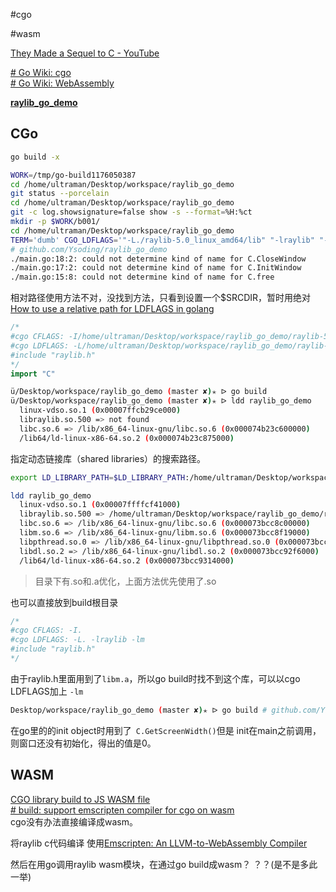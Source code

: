 
#cgo

#wasm

[They Made a Sequel to C - YouTube](https://www.youtube.com/watch?v=Qzw1m7PweXs&t=9s)

[# Go Wiki: cgo](https://go.dev/wiki/cgo)  
[# Go Wiki: WebAssembly](https://go.dev/wiki/WebAssembly)

**[raylib_go_demo](https://github.com/Ysoding/raylib_go_demo)**

## CGo

```sh
go build -x

WORK=/tmp/go-build1176050387
cd /home/ultraman/Desktop/workspace/raylib_go_demo
git status --porcelain
cd /home/ultraman/Desktop/workspace/raylib_go_demo
git -c log.showsignature=false show -s --format=%H:%ct
mkdir -p $WORK/b001/
cd /home/ultraman/Desktop/workspace/raylib_go_demo
TERM='dumb' CGO_LDFLAGS='"-L./raylib-5.0_linux_amd64/lib" "-lraylib" "-lm"' /home/ultraman/go/pkg/mod/golang.org/toolchain@v0.0.1-go1.22.5.linux-amd64/pkg/tool/linux_amd64/cgo -objdir $WORK/b001/ -importpath github.com/Ysoding/raylib_go_demo -- -I $WORK/b001/ -I./raylib-5.0_linux_amd64/src ./main.go
# github.com/Ysoding/raylib_go_demo
./main.go:18:2: could not determine kind of name for C.CloseWindow
./main.go:17:2: could not determine kind of name for C.InitWindow
./main.go:15:8: could not determine kind of name for C.free
```

相对路径使用方法不对，没找到方法，只看到设置一个$SRCDIR，暂时用绝对  
[How to use a relative path for LDFLAGS in golang](https://stackoverflow.com/questions/28037827/how-to-use-a-relative-path-for-ldflags-in-golang)

```go
/*
#cgo CFLAGS: -I/home/ultraman/Desktop/workspace/raylib_go_demo/raylib-5.0_linux_amd64/include
#cgo LDFLAGS: -L/home/ultraman/Desktop/workspace/raylib_go_demo/raylib-5.0_linux_amd64/lib -lraylib -lm
#include "raylib.h"
*/
import "C"
```

```sh
ü/Desktop/workspace/raylib_go_demo (master ✘)✭ ᐅ go build
ü/Desktop/workspace/raylib_go_demo (master ✘)✭ ᐅ ldd raylib_go_demo 
  linux-vdso.so.1 (0x00007ffcb29ce000)
  libraylib.so.500 => not found
  libc.so.6 => /lib/x86_64-linux-gnu/libc.so.6 (0x000074b23c600000)
  /lib64/ld-linux-x86-64.so.2 (0x000074b23c875000)
```

指定动态链接库（shared libraries）的搜索路径。

```sh
export LD_LIBRARY_PATH=$LD_LIBRARY_PATH:/home/ultraman/Desktop/workspace/raylib_go_demo/raylib-5.0_linux_amd64/lib

ldd raylib_go_demo
  linux-vdso.so.1 (0x00007ffffcf41000)
  libraylib.so.500 => /home/ultraman/Desktop/workspace/raylib_go_demo/raylib-5.0_linux_amd64/lib/libraylib.so.500 (0x000073bcc9000000)
  libc.so.6 => /lib/x86_64-linux-gnu/libc.so.6 (0x000073bcc8c00000)
  libm.so.6 => /lib/x86_64-linux-gnu/libm.so.6 (0x000073bcc8f19000)
  libpthread.so.0 => /lib/x86_64-linux-gnu/libpthread.so.0 (0x000073bcc92fb000)
  libdl.so.2 => /lib/x86_64-linux-gnu/libdl.so.2 (0x000073bcc92f6000)
  /lib64/ld-linux-x86-64.so.2 (0x000073bcc9314000)
```

> 目录下有.so和.a优化，上面方法优先使用了.so

也可以直接放到build根目录

```go
/*
#cgo CFLAGS: -I.
#cgo LDFLAGS: -L. -lraylib -lm
#include "raylib.h"
*/
```

由于raylib.h里面用到了`libm.a`，所以go build时找不到这个库，可以以cgo LDFLAGS加上 `-lm`

```sh
Desktop/workspace/raylib_go_demo (master ✘)✭ ᐅ go build # github.com/Ysoding/raylib_go_demo /home/ultraman/go/pkg/mod/golang.org/toolchain@v0.0.1-go1.22.5.linux-amd64/pkg/tool/linux_amd64/link: running gcc failed: exit status 1 /usr/bin/ld: /home/ultraman/Desktop/workspace/raylib_go_demo/libraylib.a(rcore.o): in function érgVector2Distance': rcore.c:(.text+0x6d3b): undefined reference to ésqrtf' /usr/bin/ld: /home/ultraman/Desktop/workspace/raylib_go_demo/libraylib.a(rcore.o): in function érlRotatef': rcore.c:(.text+0xbb16): undefined reference to ésincosf' /usr/bin/ld: rcore.c:(.text+0xbd88): undefined reference to ésqrtf' /usr/bin/ld: /home/ultraman/Desktop/workspace/raylib_go_demo/libraylib.a(rcore.o): in function érlGenTextureMipmaps': rcore.c:(.text+0xe31b): undefined reference to élog' /usr/bin/ld: /home/ultraman/Desktop/workspace/raylib_go_demo/libraylib.a(rcore.o): in function éFloatEquals': rcore.c:(.text+0x11a0d): undefined reference to éfmaxf' /usr/bin/ld: rcore.c:(.text+0x11a1d): undefined reference to éfmaxf' /usr/bin/ld: /home/ultraman/Desktop/workspace/raylib_go_demo/libraylib.a(rcore.o): in function éVector2Length': rcore.c:(.text+0x11b8c): undefined reference to ésqrtf' /usr/bin/ld: 
```

在go里的的init object时用到了` C.GetScreenWidth()`但是 init在main之前调用，则窗口还没有初始化，得出的值是0。

## WASM

[CGO library build to JS WASM file](https://stackoverflow.com/questions/54946214/cgo-library-build-to-js-wasm-file)  
[# build: support emscripten compiler for cgo on wasm](https://github.com/golang/go/issues/55351)  
cgo没有办法直接编译成wasm。  

将raylib c代码编译 使用[Emscripten: An LLVM-to-WebAssembly Compiler](https://github.com/emscripten-core/emscripten)  

然后在用go调用raylib wasm模块，在通过go build成wasm？ ？？(是不是多此一举)
